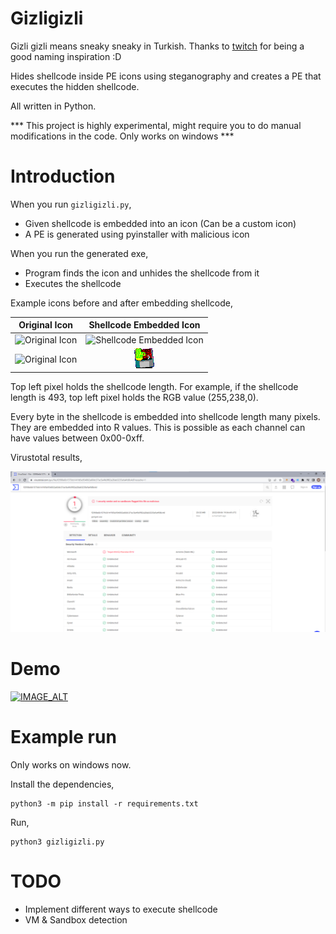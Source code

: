 # Gizligizli

Gizli gizli means sneaky sneaky in Turkish. Thanks to [twitch](https://www.youtube.com/watch?v=42b6JGSbaAo&t=258s) for being a good naming inspiration :D 

Hides shellcode inside PE icons using steganography and creates a PE that executes the hidden shellcode. 

All written in Python. 

*** This project is highly experimental, might require you to do manual modifications in the code. Only works on windows ***

# Introduction

When you run `gizligizli.py`, 

- Given shellcode is embedded into an icon (Can be a custom icon)
- A PE is generated using pyinstaller with malicious icon

When you run the generated exe,

- Program finds the icon and unhides the shellcode from it
- Executes the shellcode


Example icons before and after embedding shellcode,

Original Icon              |  Shellcode Embedded Icon
:-------------------------:|:-------------------------:
![Original Icon](images/default.ico "Original Icon")    |   ![Shellcode Embedded Icon](images/default_embedded.ico "Shellcode Embedded Icon")
![Original Icon](images/test.png "Original Icon")   |   ![Shellcode Embedded Icon](images/test_embedded.png "Shellcode Embedded Icon")




Top left pixel holds the shellcode length. For example, if the shellcode length is 493, top left pixel holds the RGB value (255,238,0). 

Every byte in the shellcode is embedded into shellcode length many pixels.  They are embedded into R values. This is possible as each channel can have values between 0x00-0xff.

Virustotal results,

![Virustotal](images/virustotal.png)

# Demo


[![IMAGE_ALT](https://img.youtube.com/vi/TnX_WaDD57A/0.jpg)](https://www.youtube.com/watch?v=TnX_WaDD57A)



# Example run

Only works on windows now.

Install the dependencies,
```
python3 -m pip install -r requirements.txt
```

Run,
```
python3 gizligizli.py
```

# TODO

- Implement different ways to execute shellcode
- VM & Sandbox detection